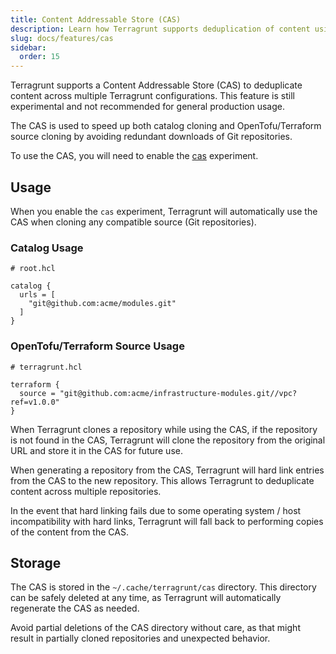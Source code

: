 ```yaml
---
title: Content Addressable Store (CAS)
description: Learn how Terragrunt supports deduplication of content using a Content Addressable Store (CAS).
slug: docs/features/cas
sidebar:
  order: 15
---
```


Terragrunt supports a Content Addressable Store (CAS) to deduplicate content across multiple Terragrunt configurations. This feature is still experimental and not recommended for general production usage.

The CAS is used to speed up both catalog cloning and OpenTofu/Terraform source cloning by avoiding redundant downloads of Git repositories.

To use the CAS, you will need to enable the [cas](/docs/reference/experiments/#cas) experiment.

## Usage

When you enable the `cas` experiment, Terragrunt will automatically use the CAS when cloning any compatible source (Git repositories).

### Catalog Usage

```hcl
# root.hcl

catalog {
  urls = [
    "git@github.com:acme/modules.git"
  ]
}
```

### OpenTofu/Terraform Source Usage

```hcl
# terragrunt.hcl

terraform {
  source = "git@github.com:acme/infrastructure-modules.git//vpc?ref=v1.0.0"
}
```

When Terragrunt clones a repository while using the CAS, if the repository is not found in the CAS, Terragrunt will clone the repository from the original URL and store it in the CAS for future use.

When generating a repository from the CAS, Terragrunt will hard link entries from the CAS to the new repository. This allows Terragrunt to deduplicate content across multiple repositories.

In the event that hard linking fails due to some operating system / host incompatibility with hard links, Terragrunt will fall back to performing copies of the content from the CAS.

## Storage

The CAS is stored in the `~/.cache/terragrunt/cas` directory. This directory can be safely deleted at any time, as Terragrunt will automatically regenerate the CAS as needed.

Avoid partial deletions of the CAS directory without care, as that might result in partially cloned repositories and unexpected behavior.
